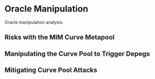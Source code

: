 # Oracle Manipulation

Oracle manipulation analysis.


## Risks with the MIM Curve Metapool


## Manipulating the Curve Pool to Trigger Depegs


## Mitigating Curve Pool Attacks
